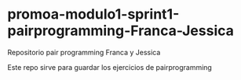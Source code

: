 # promoa-modulo1-sprint1-pairprogramming-Franca-Jessica
Repositorio pair programming Franca y Jessica


Este repo sirve para guardar los ejercicios de pairprogramming